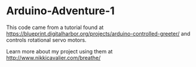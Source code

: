 # Arduino-Adventure-1

This code came from a tutorial found at https://blueprint.digitalharbor.org/projects/arduino-controlled-greeter/ and controls rotational servo motors.

Learn more about my project using them at http://www.nikkicavalier.com/breathe/
